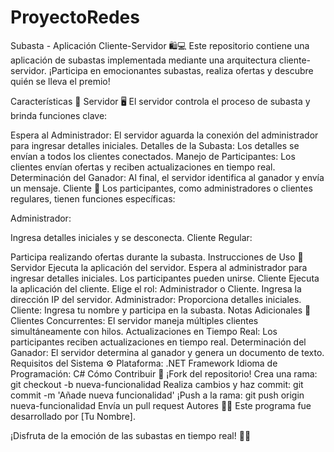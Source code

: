# ProyectoRedes
Subasta - Aplicación Cliente-Servidor 🛍️💻
Este repositorio contiene una aplicación de subastas implementada mediante una arquitectura cliente-servidor. ¡Participa en emocionantes subastas, realiza ofertas y descubre quién se lleva el premio!

Características 🌟
Servidor 🖥️
El servidor controla el proceso de subasta y brinda funciones clave:

Espera al Administrador: El servidor aguarda la conexión del administrador para ingresar detalles iniciales.
Detalles de la Subasta: Los detalles se envían a todos los clientes conectados.
Manejo de Participantes: Los clientes envían ofertas y reciben actualizaciones en tiempo real.
Determinación del Ganador: Al final, el servidor identifica al ganador y envía un mensaje.
Cliente 🤝
Los participantes, como administradores o clientes regulares, tienen funciones específicas:

Administrador:

Ingresa detalles iniciales y se desconecta.
Cliente Regular:

Participa realizando ofertas durante la subasta.
Instrucciones de Uso 📝
Servidor
Ejecuta la aplicación del servidor.
Espera al administrador para ingresar detalles iniciales.
Los participantes pueden unirse.
Cliente
Ejecuta la aplicación del cliente.
Elige el rol: Administrador o Cliente.
Ingresa la dirección IP del servidor.
Administrador: Proporciona detalles iniciales.
Cliente: Ingresa tu nombre y participa en la subasta.
Notas Adicionales 📌
Clientes Concurrentes: El servidor maneja múltiples clientes simultáneamente con hilos.
Actualizaciones en Tiempo Real: Los participantes reciben actualizaciones en tiempo real.
Determinación del Ganador: El servidor determina al ganador y genera un documento de texto.
Requisitos del Sistema ⚙️
Plataforma: .NET Framework
Idioma de Programación: C#
Cómo Contribuir 🚀
¡Fork del repositorio!
Crea una rama: git checkout -b nueva-funcionalidad
Realiza cambios y haz commit: git commit -m 'Añade nueva funcionalidad'
¡Push a la rama: git push origin nueva-funcionalidad
Envía un pull request
Autores 🧑‍💻
Este programa fue desarrollado por [Tu Nombre].

¡Disfruta de la emoción de las subastas en tiempo real! 🚀🎉





